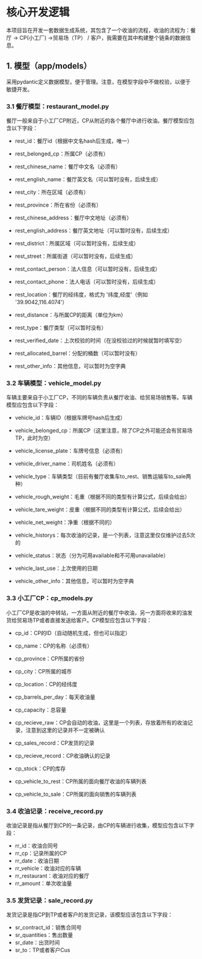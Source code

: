# 核心开发逻辑

本项目旨在开发一套数据生成系统，其包含了一个收油的流程，收油的流程为：餐厅 -> CP(小工厂) ->贸易场（TP） / 客户，我需要在其中构建整个链条的数据信息。

## 1. 模型（app/models）

采用pydantic定义数据模型，便于管理。注意，在模型字段中不做校验，以便于敏捷开发。

### 3.1 餐厅模型：restaurant_model.py

餐厅一般来自于小工厂CP附近，CP从附近的各个餐厅中进行收油。餐厅模型应包含以下字段：

* rest_id：餐厅id（根据中文名hash后生成，唯一）
* rest_belonged_cp：所属CP（必须有）

* rest_chinese_name：餐厅中文名（必须有）
* rest_english_name：餐厅英文名（可以暂时没有，后续生成）
* rest_city：所在区域（必须有）
* rest_province：所在省份（必须有）
* rest_chinese_address：餐厅中文地址（必须有）
* rest_english_address：餐厅英文地址（可以暂时没有，后续生成）
* rest_district：所属区域（可以暂时没有，后续生成）
* rest_street：所属街道（可以暂时没有，后续生成）
* rest_contact_person：法人信息（可以暂时没有，后续生成）
* rest_contact_phone：法人电话（可以暂时没有，后续生成）
* rest_location：餐厅的经纬度，格式为 '纬度,经度'（例如 '39.9042,116.4074'）
* rest_distance：与所属CP的距离（单位为km）
* rest_type：餐厅类型（可以暂时没有）
* rest_verified_date：上次校验的时间（在没校验过的时候就暂时填写空）
* rest_allocated_barrel：分配的桶数（可以暂时没有）
* rest_other_info：其他信息，可以暂时为空字典

### 3.2 车辆模型：vehicle_model.py

 车辆主要来自于小工厂CP，不同的车辆负责从餐厅收油、给贸易场销售等。车辆模型应包含以下字段：

* vehicle_id：车辆ID（根据车牌号hash后生成）
* vehicle_belonged_cp：所属CP（这里注意，除了CP之外可能还会有贸易场TP，此时为空）

* vehicle_license_plate：车牌号信息（必须有）
* vehicle_driver_name：司机姓名（必须有）
* vehicle_type：车辆类型（目前有餐厅收集车to_rest、销售运输车to_sale两种）
* vehicle_rough_weight：毛重（根据不同的类型有计算公式，后续会给出）
* vehicle_tare_weight：皮重（根据不同的类型有计算公式，后续会给出）
* vehicle_net_weight：净重（根据不同的）
* vehicle_historys：每次收油的记录，是一个列表，注意这里仅仅维护过去5次的
* vehicle_status：状态（分为可用available和不可用unavailable）
* vehicle_last_use：上次使用的日期
* vehicle_other_info：其他信息，可以暂时为空字典

### 3.3 小工厂CP：cp_models.py

小工厂CP是收油的中转站，一方面从附近的餐厅中收油，另一方面将收来的油发货给贸易场TP或者直接发送给客户。CP模型应包含以下字段：

* cp_id：CP的ID（自动随机生成，但也可以指定）
* cp_name：CP的名称（必须有）
* cp_province：CP所属的省份
* cp_city：CP所属的城市
* cp_location：CP的经纬度
* cp_barrels_per_day：每天收油量
* cp_capacity：总容量
* cp_recieve_raw：CP会自动的收油，这里是一个列表，存放着所有的收油记录，注意到这里的记录并不一定被确认

* cp_sales_record：CP发货的记录
* cp_recieve_record：CP收油确认的记录
* cp_stock：CP的库存
* cp_vehicle_to_rest：CP所属的面向餐厅收油的车辆列表
* cp_vehicle_to_sale：CP所属的面向销售的车辆列表

### 3.4 收油记录：receive_record.py

收油记录是指从餐厅到CP的一条记录，由CP的车辆进行收集，模型应包含以下字段：

* rr_id：收油合同号
* rr_cp：记录所属的CP
* rr_date：收油日期
* rr_vehicle：收油对应的车辆
* rr_restaurant：收油对应的餐厅
* rr_amount：单次收油量

### 3.5 发货记录：sale_record.py

发货记录是指CP到TP或者客户的发货记录，该模型应该包含以下字段：

* sr_contract_id：销售合同号
* sr_quantities：售出数量
* sr_date：出货时间
* sr_to：TP或者客户Cus
